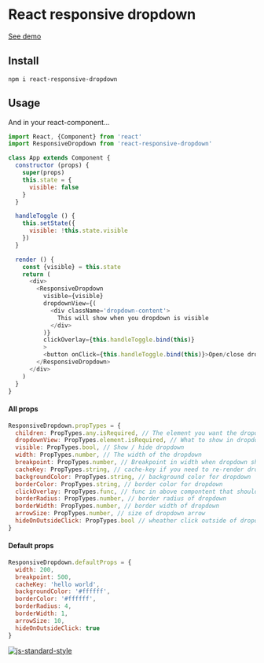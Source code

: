 # React responsive dropdown #

[See demo](http://gerhardsletten.github.io/react-responsive-dropdown/)

## Install ##

`npm i react-responsive-dropdown`

## Usage ##

And in your react-component...

```js
import React, {Component} from 'react'
import ResponsiveDropdown from 'react-responsive-dropdown'

class App extends Component {
  constructor (props) {
    super(props)
    this.state = {
      visible: false
    }
  }

  handleToggle () {
    this.setState({
      visible: !this.state.visible
    })
  }

  render () {
    const {visible} = this.state
    return (
      <div>
        <ResponsiveDropdown
          visible={visible}
          dropdownView={(
            <div className='dropdown-content'>
              This will show when you dropdown is visible
            </div>
          )}
          clickOverlay={this.handleToggle.bind(this)}
          >
          <button onClick={this.handleToggle.bind(this)}>Open/close dropdown</button>
        </ResponsiveDropdown>
      </div>
    )
  }
}
```

#### All props ####

```js
ResponsiveDropdown.propTypes = {
  children: PropTypes.any.isRequired, // The element you want the dropdown bound to
  dropdownView: PropTypes.element.isRequired, // What to show in dropdown
  visible: PropTypes.bool, // Show / hide dropdown
  width: PropTypes.number, // The width of the dropdown
  breakpoint: PropTypes.number, // Breakpoint in width when dropdown should display as popup
  cacheKey: PropTypes.string, // cache-key if you need to re-render dropdown, ie the the button that is bound to the dropdown has moved
  backgroundColor: PropTypes.string, // background color for dropdown
  borderColor: PropTypes.string, // border color for dropdown
  clickOverlay: PropTypes.func, // func in above compontent that should be called if you click the overlay outside of dropdown
  borderRadius: PropTypes.number, // border radius of dropdown
  borderWidth: PropTypes.number, // border width of dropdown
  arrowSize: PropTypes.number, // size of dropdown arrow
  hideOnOutsideClick: PropTypes.bool // wheather click outside of dropdown should close the dropdown, ie call the clickOverlay function
}
```

#### Default props ####

```js
ResponsiveDropdown.defaultProps = {
  width: 200,
  breakpoint: 500,
  cacheKey: 'hello world',
  backgroundColor: '#ffffff',
  borderColor: '#ffffff',
  borderRadius: 4,
  borderWidth: 1,
  arrowSize: 10,
  hideOnOutsideClick: true
}
```

[![js-standard-style](https://img.shields.io/badge/code%20style-standard-brightgreen.svg?style=flat)](https://github.com/feross/standard)

